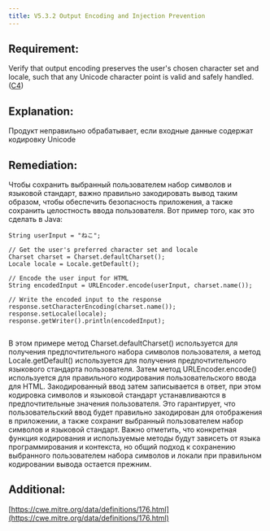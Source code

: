 ```yaml
---
title: V5.3.2 Output Encoding and Injection Prevention
---
```




## Requirement:

Verify that output encoding preserves the user's chosen character set and locale, such that any Unicode character point is valid and safely handled. ([C4](https://owasp.org/www-project-proactive-controls/#div-numbering))

## Explanation:

Продукт неправильно обрабатывает, если входные данные содержат кодировку Unicode

## Remediation:

Чтобы сохранить выбранный пользователем набор символов и языковой стандарт, важно правильно закодировать вывод таким образом, чтобы обеспечить безопасность приложения, а также сохранить целостность ввода пользователя. Вот пример того, как это сделать в Java:


```
String userInput = "ねこ";

// Get the user's preferred character set and locale
Charset charset = Charset.defaultCharset();
Locale locale = Locale.getDefault();

// Encode the user input for HTML
String encodedInput = URLEncoder.encode(userInput, charset.name());

// Write the encoded input to the response
response.setCharacterEncoding(charset.name());
response.setLocale(locale);
response.getWriter().println(encodedInput);


```


В этом примере метод Charset.defaultCharset() используется для получения предпочтительного набора символов пользователя, а метод Locale.getDefault() используется для получения предпочтительного языкового стандарта пользователя. Затем метод URLEncoder.encode() используется для правильного кодирования пользовательского ввода для HTML. Закодированный ввод затем записывается в ответ, при этом кодировка символов и языковой стандарт устанавливаются в предпочтительные значения пользователя. Это гарантирует, что пользовательский ввод будет правильно закодирован для отображения в приложении, а также сохранит выбранный пользователем набор символов и языковой стандарт. Важно отметить, что конкретная функция кодирования и используемые методы будут зависеть от языка программирования и контекста, но общий подход к сохранению выбранного пользователем набора символов и локали при правильном кодировании вывода остается прежним.

## Additional:

[https://cwe.mitre.org/data/definitions/176.html](https://cwe.mitre.org/data/definitions/176.html)




